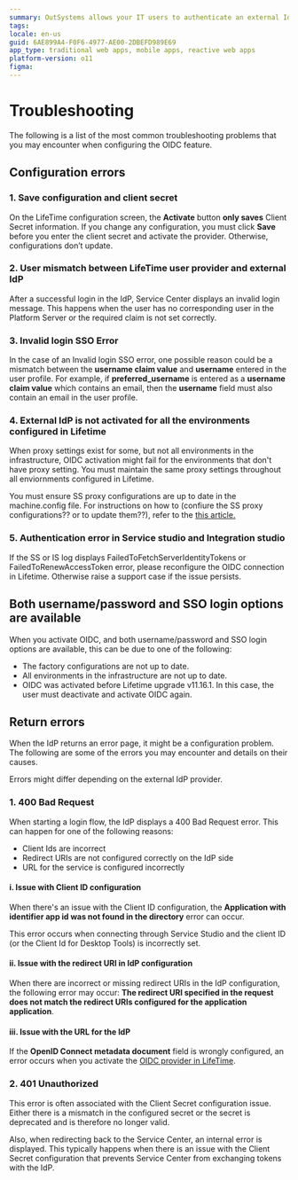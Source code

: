 ```yaml
---
summary: OutSystems allows your IT users to authenticate an external IdP via OpenID Connect.
tags:
locale: en-us
guid: 6AE899A4-F0F6-4977-AE00-2DBEFD989E69
app_type: traditional web apps, mobile apps, reactive web apps
platform-version: o11
figma:
---
```


# Troubleshooting

The following is a list of the most common troubleshooting problems that you may encounter when configuring the OIDC feature.

## Configuration errors

### 1. Save configuration and client secret

On the LifeTime configuration screen, the **Activate** button **only saves** Client Secret information. If you change any configuration, you must click **Save** before you enter the client secret and activate the provider. Otherwise, configurations don’t update.

### 2. User mismatch between LifeTime user provider and external IdP

After a successful login in the IdP, Service Center displays an invalid login message. This happens when the user has no corresponding user in the Platform Server or the required claim is not set correctly.

### 3. Invalid login SSO Error

In the case of an Invalid login SSO error, one possible reason could be a mismatch between the **username claim value** and **username** entered in the user profile. For example, if **preferred_username** is entered as a **username claim value** which contains an email, then the **username** field must also contain an email in the user profile.

### 4. External IdP is not activated for all the environments configured in Lifetime 

When proxy settings exist for some, but not all environments in the infrastructure, OIDC activation might fail for the environments that don't have proxy setting. You must maintain the same proxy settings throughout all enviornments configured in Lifetime.

You must ensure SS proxy configurations are up to date in the machine.config file. For instructions on how to (confiure the SS proxy configurations?? or to update them??), refer to the [this article.](https:https://learn.microsoft.com/en-us/dotnet/framework/configure-apps/file-schema/network/defaultproxy-element-network-settings)

### 5. Authentication error in Service studio and Integration studio

If the SS or IS log displays FailedToFetchServerIdentityTokens or FailedToRenewAccessToken error, please reconfigure the OIDC connection in Lifetime. Otherwise raise a support case if the issue persists.

## Both username/password and SSO login options are available

When you activate OIDC, and both username/password and SSO login options are available, this can be due to one of the following: 
* The factory configurations are not up to date.
* All environments in the infrastructure are not up to date.
* OIDC was activated before Lifetime upgrade v11.16.1. In this case, the user must deactivate and activate OIDC again.

## Return errors

When the IdP returns an error page, it might be a configuration problem. The following are some of the errors you may encounter and details on their causes.

<div class="info" markdown="1">

Errors might differ depending on the external IdP provider.

</div>

### 1. 400 Bad Request

When starting a login flow, the IdP displays a 400 Bad Request error. This can happen for one of the following reasons:

* Client Ids are incorrect
* Redirect URIs are not configured correctly on the IdP side
* URL for the service is configured incorrectly

#### i. Issue with Client ID configuration

When there's an issue with the Client ID configuration, the **Application with identifier app id was not found in the directory** error can occur.

This error occurs when connecting through Service Studio and the client ID (or the Client Id for Desktop Tools) is incorrectly set.

#### ii. Issue with the redirect URI in IdP configuration

When there are incorrect or missing redirect URIs in the IdP configuration, the following error may occur: **The redirect URI specified in the request does not match the redirect URIs configured for the application application**.

#### iii. Issue with the URL for the IdP

If the **OpenID Connect metadata document** field is wrongly configured, an error occurs when you activate the [OIDC provider in LifeTime](external-idp-lifetime.md).

### 2. 401 Unauthorized

This error is often associated with the Client Secret configuration issue. Either there is a mismatch in the configured secret or the secret is deprecated and is therefore no longer valid.

Also, when redirecting back to the Service Center, an internal error is displayed. This typically happens when there is an issue with the Client Secret configuration that prevents Service Center from exchanging tokens with the IdP.

